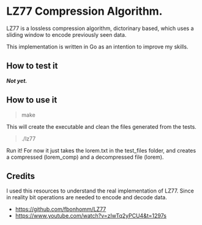 # LZ77 Compression Algorithm.

LZ77 is a lossless compression algorithm, dictorinary based, which uses a sliding window to encode previously seen data.

This implementation is written in Go as an intention to improve my skills.

## How to test it

***Not yet.***

## How to use it
> make

This will create the executable and clean the files generated from the tests.

> ./lz77

Run it! 
For now it just takes the lorem.txt in the test_files folder, and creates a compressed (lorem_comp) and a decompressed file (lorem).

## Credits

I used this resources to understand the real implementation of LZ77. Since in reality bit operations are needed to encode and decode data.

- https://github.com/fbonhomm/LZ77
- https://www.youtube.com/watch?v=zIwTq2yPCU4&t=1297s